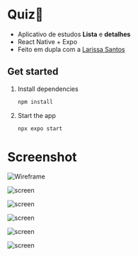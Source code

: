 # Quiz👋
- Aplicativo de estudos **Lista** e **detalhes**
- React Native + Expo
- Feito em dupla com a [Larissa Santos](https://github.com/larissadossantosdarocha)

## Get started

1. Install dependencies

   ```bash
   npm install
   ```

2. Start the app

   ```bash
   npx expo start
   ```
# Screenshot
![Wireframe](./assets/images/Captura%20de%20tela%202025-08-19%20160337.png)

![screen](./assets/images/Captura%20de%20tela%202025-08-19%20160400.png)

![screen](./assets/images/Captura%20de%20tela%202025-08-19%20160412.png)

![screen](./assets/images/Captura%20de%20tela%202025-08-19%20160424.png)

![screen](./assets/images/Captura%20de%20tela%202025-08-19%20160501.png)

![screen](./assets/images/Captura%20de%20tela%202025-08-19%20160520.png)